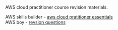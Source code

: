 AWS cloud practitioner course revision materials.

AWS skills builder - [aws cloud pratitioner essentials](https://explore.skillbuilder.aws/learn/course/external/view/elearning/134/aws-cloud-practitioner-essentials)<br>
AWS boy - [revsion questions](https://www.awsboy.com/)


